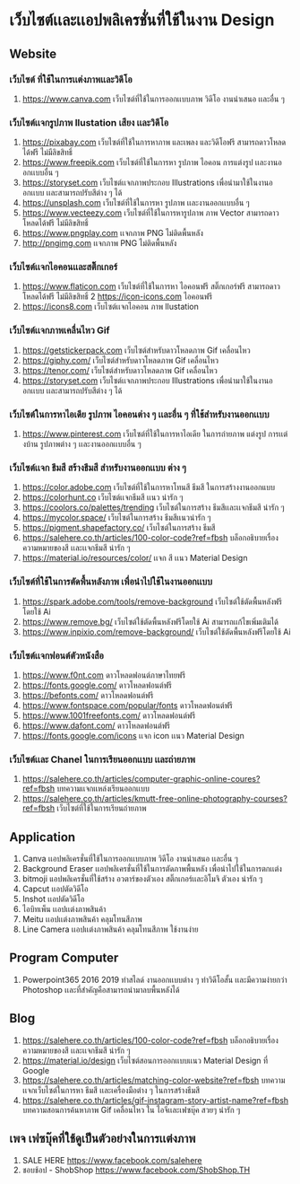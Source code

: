 # เว็บไซต์เเละเเอปพลิเครชั่นที่ใช้ในงาน Design

## Website

### เว็บไซต์ ที่ใช้ในการเเต่งภาพเเละวิดีโอ

1. https://www.canva.com
   เว็บไซต์ที่ใช้ในการออกเเบบภาพ วิดีโอ งานนำเสนอ เเละอื่น ๆ

### เว็บไซต์เเจกรูปภาพ llustation เสียง เเละวิดีโอ 

1. https://pixabay.com
   เว็บไซต์ที่ใช้ในการหาภาพ และเพลง และวิดีโอฟรี สามารถดาวโหลดได้ฟรี ไม่มีลิขสิทธิ์
2. https://www.freepik.com เว็บไซต์ที่ใช้ในการหา รูปภาพ ไอคอน การแต่งรูป เเละงานออกเเบบอื่น ๆ
3. https://storyset.com เว็บไซต์เเจกภาพประกอบ Illustrations เพื่อนำมาใช้ในงานออกเเบบ เเละสามารถปรับสีต่าง ๆ ได้
4. https://unsplash.com  เว็บไซต์ที่ใช้ในการหา รูปภาพ เเละงานออกเเบบอื่น ๆ
5. https://www.vecteezy.com เว็บไซต์ที่ใช้ในการหารูปภาพ ภาพ Vector สามารถดาวโหลดได้ฟรี ไม่มีลิขสิทธิ์
6. https://www.pngplay.com เเจกภาพ PNG ไม่ติดพื้นหลัง
7. http://pngimg.com เเจกภาพ PNG ไม่ติดพื้นหลัง


### เว็บไซต์เเจกไอคอนเเละสติ๊กเกอร์
1. https://www.flaticon.com
   เว็บไซต์ที่ใช้ในการหา ไอคอนฟรี สติ๊กเกอร์ฟรี สามารถดาวโหลดได้ฟรี ไม่มีลิขสิทธิ์
2 https://icon-icons.com ไอคอนฟรี
3. https://icons8.com เว็บไซต์เเจกไอคอน ภาพ llustation

### เว็บไซต์เเจกภาพเคลื่นไหว Gif 
1. https://getstickerpack.com เว็บไซต์สำหรับดาวโหลดภาพ Gif เคลื่อนไหว
2. https://giphy.com/ เว็บไซต์สำหรับดาวโหลดภาพ Gif เคลื่อนไหว
3. https://tenor.com/ เว็บไซต์สำหรับดาวโหลดภาพ Gif เคลื่อนไหว
4. https://storyset.com เว็บไซต์เเจกภาพประกอบ Illustrations เพื่อนำมาใช้ในงานออกเเบบ เเละสามารถปรับสีต่าง ๆ ได้

### เว็บไซต์ในการหาไอเดีย รูปภาพ ไอคอนต่าง ๆ เเละอื่น ๆ ที่ใช้สำหรับงานออกเเบบ
1. https://www.pinterest.com
   เว็บไซต์ที่ใช้ในการหาไอเดีย ในการถ่ายภาพ แต่งรูป การเเต่งบ้าน รูปภาพต่าง ๆ เเละงานออกเเบบอื่น ๆ

### เว็บไซต์เเจก ธีมสี สร้างธีมสี สำหรับงานออกเเบบ ต่าง ๆ

1. https://color.adobe.com
   เว็บไซต์ที่ใช้ในการหาโทนสี ธีมสี ในการสร้างงานออกแบบ
2. https://colorhunt.co เว็บไซต์เเจกธีมสี เเนว น่ารัก ๆ
3. https://coolors.co/palettes/trending เว็บไซต์ในการสร้าง ธีมสีเเละเเจกธีมสี น่ารัก ๆ
4. https://mycolor.space/ เว็บไซต์ในการสร้าง ธีมสีเเนวน่ารัก ๆ 
5. https://pigment.shapefactory.co/ เว็บไซต์ในการสร้าง ธีมสี
6. https://salehere.co.th/articles/100-color-code?ref=fbsh บล็อกอธิบายเรื่อง ความหมายของสี เเละเเจกธีมสี น่ารัก ๆ
7. https://material.io/resources/color/ เเจก สี เเนว Material Design


### เว็บไซต์ที่ใช้ในการตัดพื้นหลังภาพ เพื่อนำไปใช้ในงานออกเเบบ

1. https://spark.adobe.com/tools/remove-background เว็บไซต์ใช้ตัดพื้นหลังฟรีโดยใช้ Ai
2. https://www.remove.bg/ เว็บไซต์ใช้ตัดพื้นหลังฟรีโดยใช้ Ai สามารถเเก้ไขเพิ่มเติมได้
3. https://www.inpixio.com/remove-background/ เว็บไซต์ใช้ตัดพื้นหลังฟรีโดยใช้ Ai

### เว็บไซต์เเจกฟอนต์ตัวหนังสือ

1. https://www.f0nt.com ดาวโหลดฟอนต์ภาษาไทยฟรี
2. https://fonts.google.com/ ดาวโหลดฟอนต์ฟรี
3. https://befonts.com/ ดาวโหลดฟอนต์ฟรี
4. https://www.fontspace.com/popular/fonts ดาวโหลดฟอนต์ฟรี
5. https://www.1001freefonts.com/ ดาวโหลดฟอนต์ฟรี
6. https://www.dafont.com/ ดาวโหลดฟอนต์ฟรี
7. https://fonts.google.com/icons เเจก icon เเนว Material Design

### เว็บไซต์เเละ Chanel ในการเรียนออกเเบบ เเละถ่ายภาพ
1. https://salehere.co.th/articles/computer-graphic-online-coures?ref=fbsh บทความเเจกเเหล่งเรียนออกเเบบ
2. https://salehere.co.th/articles/kmutt-free-online-photography-courses?ref=fbsh เว็บไซต์ที่ใช้ในการเรียนถ่ายภาพ

 
## Application

1. Canva
   เเอปพลิเครชั่นที่ใช้ในการออกเเบบภาพ วิดีโอ งานนำเสนอ เเละอื่น ๆ
2. Background Eraser
   เเอปพลิเครชั่นที่ใช้ในการตัดภาพพื้นหลัง เพื่อนำไปใช้ในการตกเเต่ง
3. bitmoji  แอปพลิเครชั่นที่ใช้สร้าง อวตาร์ของตัวเอง สติ๊กเกอร์เเละอิโมจิ ตัวเอง น่ารัก ๆ 
4. Capcut เเอปตัดวิดีโอ
4. Inshot เเอปตัดวิดีโอ
4. ไอบิทเพ็น เเอปเเต่งภาพสินค้า
4. Meitu เเอปเเต่งภาพสินค้า คลุมโทนสีภาพ
5. Line Camera เเอปเเต่งภาพสินค้า คลุมโทนสีภาพ ใช้งานง่าย





## Program Computer

1. Powerpoint365 2016 2019 ทำสไลด์ งานออกเเบบต่าง ๆ ทำวิดีโอสั้น เเละมีความง่ายกว่า Photoshop เเละที่สำคัญคือสามารถนำมาลบพื้นหลังได้

## Blog
1. https://salehere.co.th/articles/100-color-code?ref=fbsh บล็อกอธิบายเรื่อง ความหมายของสี เเละเเจกธีมสี น่ารัก ๆ
2. https://material.io/design เว็บไซต์สอนการออกเเบบเเนว Material Design ที่ Google 
3. https://salehere.co.th/articles/matching-color-website?ref=fbsh บทความเเจกเว็บไซต์ในการหา ธีมสี เเละเครื่องมือต่าง ๆ ในการสร้างธีมสี
4. https://salehere.co.th/articles/gif-instagram-story-artist-name?ref=fbsh บทความสอนการค้นหาภาพ Gif เคลื่อนไหว ใน ไอจีเเละเฟซบุ๊ค สวยๆ น่ารัก ๆ

## เพจ เฟซบุ๊คที่ใช้ดูเป็นตัวอย่างในการเเต่งภาพ
1. SALE HERE https://www.facebook.com/salehere
2. ชอบช้อป - ShobShop https://www.facebook.com/ShobShop.TH
